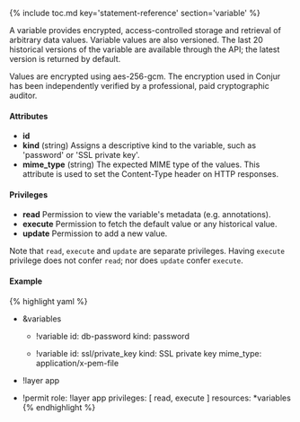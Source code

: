 {% include toc.md key='statement-reference' section='variable' %}

A variable provides encrypted, access-controlled storage and retrieval of arbitrary data values. Variable values are also versioned. The last 20 historical versions of the variable are available through the API; the latest version is returned by default.

Values are encrypted using aes-256-gcm. The encryption used in Conjur has been independently verified by a professional, paid cryptographic auditor.

#### Attributes

* **id**
* **kind** (string) Assigns a descriptive kind to the variable, such as 'password' or 'SSL private key'.
* **mime_type** (string) The expected MIME type of the values. This attribute is used to set the Content-Type header on HTTP responses.

#### Privileges

* **read** Permission to view the variable's metadata (e.g. annotations).
* **execute** Permission to fetch the default value or any historical value.
* **update** Permission to add a new value.

Note that `read`, `execute` and `update` are separate privileges. Having `execute` privilege does not confer `read`; nor does `update` confer `execute`.

#### Example

{% highlight yaml %}
- &variables
  - !variable
    id: db-password
    kind: password

  - !variable
    id: ssl/private_key
    kind: SSL private key
    mime_type: application/x-pem-file

- !layer app

- !permit
  role: !layer app
  privileges: [ read, execute ]
  resources: *variables
{% endhighlight %}

